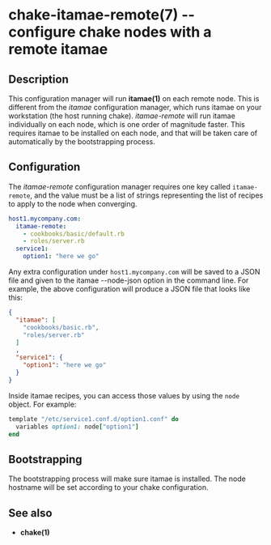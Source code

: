 chake-itamae-remote(7) -- configure chake nodes with a remote itamae
====================================================================

## Description

This configuration manager will run **itamae(1)** on each remote node. This is
different from the _itamae_ configuration manager, which runs itamae on your
workstation (the host running chake). _itamae-remote_ will run itamae
individually on each node, which is one order of magnitude faster. This
requires itamae to be installed on each node, and that will be taken care of
automatically by the bootstrapping process.

## Configuration

The _itamae-remote_ configuration manager requires one key called
`itamae-remote`, and the value must be a list of strings representing the list
of recipes to apply to the node when converging.

```yaml
host1.mycompany.com:
  itamae-remote:
    - cookbooks/basic/default.rb
    - roles/server.rb
  service1:
    option1: "here we go"
```

Any extra configuration under `host1.mycompany.com` will be saved to a JSON file
and given to the itamae --node-json option in the command line. For example,
the above configuration will produce a JSON file that looks like this:

```json
{
  "itamae": [
    "cookbooks/basic.rb",
    "roles/server.rb"
  ]
  ,
  "service1": {
    "option1": "here we go"
  }
}
```

Inside itamae recipes, you can access those values by using the `node` object.
For example:

```ruby
template "/etc/service1.conf.d/option1.conf" do
  variables option1: node["option1"]
end
```

## Bootstrapping

The bootstrapping process will make sure itamae is installed. The node hostname
will be set according to your chake configuration.

## See also

* **chake(1)**
